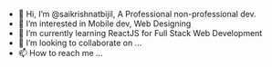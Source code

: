 - 👋 Hi, I’m @saikrishnatbijil, A Professional non-professional dev.
- 👀 I’m interested in Mobile dev, Web Designing
- 🌱 I’m currently learning ReactJS for Full Stack Web Development
- 💞️ I’m looking to collaborate on ...
- 📫 How to reach me ...

<!---
saikrishnatbijil/saikrishnatbijil is a ✨ special ✨ repository because its `README.md` (this file) appears on your GitHub profile.
You can click the Preview link to take a look at your changes.
--->
